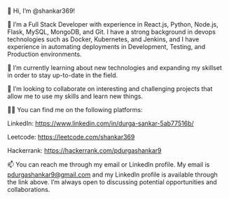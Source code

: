 👋 Hi, I’m @shankar369!

👀 I’m a Full Stack Developer with experience in React.js, Python, Node.js, Flask, MySQL, MongoDB, and Git. I have a strong background in devops technologies such as Docker, Kubernetes, and Jenkins, and I have experience in automating deployments in Development, Testing, and Production environments.

🌱 I’m currently learning about new technologies and expanding my skillset in order to stay up-to-date in the field.

💞️ I’m looking to collaborate on interesting and challenging projects that allow me to use my skills and learn new things.

🧑‍💻 You can find me on the following platforms:

LinkedIn: https://www.linkedin.com/in/durga-sankar-5ab77516b/

Leetcode: https://leetcode.com/shankar369

Hackerrank: https://hackerrank.com/pdurgashankar9

📫 You can reach me through my email or LinkedIn profile. My email is pdurgashankar9@gmail.com and my LinkedIn profile is available through the link above. I’m always open to discussing potential opportunities and collaborations.
